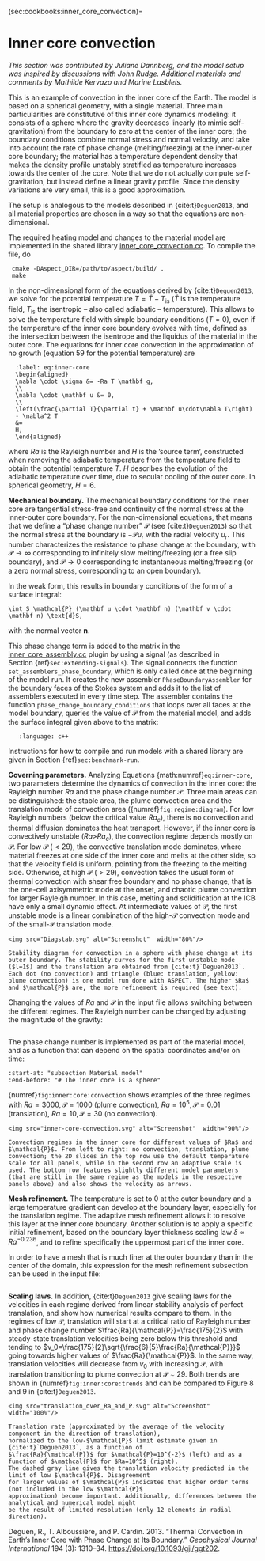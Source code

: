 (sec:cookbooks:inner_core_convection)=
# Inner core convection

*This section was contributed by Juliane Dannberg, and the model setup was
inspired by discussions with John Rudge. Additional materials and comments by
Mathilde Kervazo and Marine Lasbleis.*

This is an example of convection in the inner core of the Earth. The model is
based on a spherical geometry, with a single material. Three main
particularities are constitutive of this inner core dynamics modeling: it
consists of a sphere where the gravity decreases linearly (to mimic
self-gravitation) from the boundary to zero at the center of the inner core;
the boundary conditions combine normal stress and normal velocity, and take
into account the rate of phase change (melting/freezing) at the inner-outer
core boundary; the material has a temperature dependent density that makes the
density profile unstably stratified as temperature increases towards the
center of the core. Note that we do not actually compute self-gravitation, but
instead define a linear gravity profile. Since the density variations are very
small, this is a good approximation.

The setup is analogous to the models described in {cite:t}`Deguen2013`,
and all material properties are chosen in a way so that the
equations are non-dimensional.

The required heating model and changes to the material model are implemented
in the shared library [inner_core_convection.cc](https://github.com/geodynamics/aspect/blob/main/cookbooks/inner_core_convection/inner_core_convection.cc).
To compile the file, do

     cmake -DAspect_DIR=/path/to/aspect/build/ .
     make

In the non-dimensional form of the equations derived by {cite:t}`Deguen2013`,
we solve for the potential temperature
$T = \tilde{T}-T_{\text{is}}$ ($\tilde{T}$ is the temperature field,
$T_{\text{is}}$ the isentropic &ndash; also called adiabatic &ndash;
temperature). This allows to solve the temperature field with simple boundary
conditions ($T=0$), even if the temperature of the inner core boundary evolves
with time, defined as the intersection between the isentrope and the liquidus
of the material in the outer core. The equations for inner core convection in
the approximation of no growth (equation 59 for the potential temperature) are
```{math}
  :label: eq:inner-core
  \begin{aligned}
  \nabla \cdot \sigma &= -Ra T \mathbf g,
  \\
  \nabla \cdot \mathbf u &= 0,
  \\
  \left(\frac{\partial T}{\partial t} + \mathbf u\cdot\nabla T\right)
  - \nabla^2 T
  &=
  H,
  \end{aligned}
```
where $Ra$ is the Rayleigh number and $H$ is the
&rsquo;source term&rsquo;, constructed when removing the adiabatic temperature
from the temperature field to obtain the potential temperature $T$. $H$
describes the evolution of the adiabatic temperature over time, due to
secular cooling of the outer core. In spherical geometry, $H=6$.

**Mechanical boundary.** The mechanical boundary conditions for the inner core
are tangential stress-free and continuity of the normal stress at the
inner-outer core boundary. For the non-dimensional equations, that means that
we define a &ldquo;phase change number&rdquo; $\mathcal{P}$ (see {cite:t}`Deguen2013`) so that the normal stress at the
boundary is $-\mathcal{P} u_r$ with the radial velocity $u_r$. This number
characterizes the resistance to phase change at the boundary, with
$\mathcal{P}\rightarrow\infty$ corresponding to infinitely slow
melting/freezing (or a free slip boundary), and $\mathcal{P}\rightarrow0$
corresponding to instantaneous melting/freezing (or a zero normal stress,
corresponding to an open boundary).

In the weak form, this results in boundary conditions of the form of a surface
integral:
```{math}
\int_S \mathcal{P} (\mathbf u \cdot \mathbf n) (\mathbf v \cdot \mathbf n) \text{d}S,
```
with the normal vector $\mathbf n$.

This phase change term is added to the matrix in the
[inner_core_assembly.cc](https://github.com/geodynamics/aspect/blob/main/cookbooks/inner_core_convection/inner_core_assembly.cc) plugin by using a
signal (as described in Section&nbsp;{ref}`sec:extending-signals`). The
signal connects the function `set_assemblers_phase_boundary`, which is only
called once at the beginning of the model run. It creates the new assembler
`PhaseBoundaryAssembler` for the boundary faces of the Stokes system and adds
it to the list of assemblers executed in every time step. The assembler
contains the function `phase_change_boundary_conditions` that loops over all
faces at the model boundary, queries the value of $\mathcal{P}$ from the
material model, and adds the surface integral given above to the matrix:

```{literalinclude} ../inner_core_assembly.cc
   :language: c++
```

Instructions for how to compile and run models with a shared library are given
in Section&nbsp;{ref}`sec:benchmark-run`.

**Governing parameters.** Analyzing
Equations&nbsp;{math:numref}`eq:inner-core`, two
parameters determine the dynamics of convection in the inner core: the
Rayleigh number $Ra$ and the phase change number $\mathcal{P}$. Three main
areas can be distinguished: the stable area, the plume convection area and the
translation mode of convection area ({numref}`fig:regime:diagram`). For low Rayleigh
numbers (below the critical value $Ra_c$), there is no convection and thermal
diffusion dominates the heat transport. However, if the inner core is
convectively unstable ($Ra$\>$Ra_c$), the convection regime depends mostly on
$\mathcal{P}$. For low $\mathcal{P}$ ($<29$), the convective translation mode
dominates, where material freezes at one side of the inner core and melts at
the other side, so that the velocity field is uniform, pointing from the
freezing to the melting side. Otherwise, at high $\mathcal{P}$ ($>29$),
convection takes the usual form of thermal convection with shear free boundary
and no phase change, that is the one-cell axisymmetric mode at the onset, and
chaotic plume convection for larger Rayleigh number. In this case, melting and
solidification at the ICB have only a small dynamic effect. At intermediate
values of $\mathcal{P}$, the first unstable mode is a linear combination of the high-$\mathcal{P}$
convection mode and of the small-$\mathcal{P}$ translation mode.

```{figure-md} fig:regime:diagram
<img src="Diagstab.svg" alt="Screenshot"  width="80%"/>

Stability diagram for convection in a sphere with phase change at its outer boundary. The stability curves for the first unstable mode ($l=1$) and the translation are obtained from {cite:t}`Deguen2013`. Each dot (no convection) and triangle (blue: translation, yellow: plume convection) is one model run done with ASPECT. The higher $Ra$ and $\mathcal{P}$ are, the more refinement is required (see text).
```

Changing the values of $Ra$ and $\mathcal{P}$ in the input file allows
switching between the different regimes. The Rayleigh number can be changed by
adjusting the magnitude of the gravity:

```{literalinclude} inner_core_traction.part.2.prm
```

The phase change number is implemented as part of the material model, and as a
function that can depend on the spatial coordinates and/or on time:

```{literalinclude} ../inner_core_traction.prm
:start-at: "subsection Material model"
:end-before: "# The inner core is a sphere"

```

{numref}`fig:inner:core:convection` shows examples of the three regimes with
$Ra=3000, \mathcal{P}=1000$ (plume convection), $Ra=10^5, \mathcal{P}=0.01$
(translation), $Ra=10, \mathcal{P}=30$ (no convection).

```{figure-md} fig:inner:core:convection
<img src="inner-core-convection.svg" alt="Screenshot"  width="90%"/>

Convection regimes in the inner core for different values of $Ra$ and $\mathcal{P}$. From left to right: no convection, translation, plume convection; the 2D slices in the top row use the default temperature scale for all panels, while in the second row an adaptive scale is used. The bottom row features slightly different model parameters (that are still in the same regime as the models in the respective panels above) and also shows the velocity as arrows.
```

**Mesh refinement.** The temperature is set to 0 at the outer boundary and a
large temperature gradient can develop at the boundary layer, especially for
the translation regime. The adaptive mesh refinement allows it to resolve this
layer at the inner core boundary. Another solution is to apply a specific
initial refinement, based on the boundary layer thickness scaling law
$\delta \propto Ra^{-0.236}$, and to refine specifically the uppermost part of
the inner core.

In order to have a mesh that is much finer at the outer boundary than in the
center of the domain, this expression for the mesh refinement subsection can
be used in the input file:

```{literalinclude} inner_core_traction.part.3.prm
```

**Scaling laws.** In addition, {cite:t}`Deguen2013`
give scaling laws for the velocities in each regime derived from linear
stability analysis of perfect translation, and show how numerical results
compare to them. In the regimes of low $\mathcal{P}$, translation will start
at a critical ratio of Rayleigh number and phase change number
$\frac{Ra}{\mathcal{P}}=\frac{175}{2}$ with steady-state translation
velocities being zero below this threshold and tending to
$v_0=\frac{175}{2}\sqrt{\frac{6}{5}\frac{Ra}{\mathcal{P}}}$ going towards
higher values of $\frac{Ra}{\mathcal{P}}$. In the same way, translation
velocities will decrease from $v_0$ with increasing $\mathcal{P}$, with
translation transitioning to plume convection at $\mathcal{P}\sim29$. Both
trends are shown in {numref}`fig:inner:core:trends` and can be compared to Figure&nbsp;8
and 9 in {cite:t}`Deguen2013`.

```{figure-md} fig:inner:core:trends
<img src="translation_over_Ra_and_P.svg" alt="Screenshot"  width="100%"/>

Translation rate (approximated by the average of the velocity component in the direction of translation),
normalized to the low-$\mathcal{P}$ limit estimate given in {cite:t}`Deguen2013`, as a function of
$\frac{Ra}{\mathcal{P}}$ for $\mathcal{P}=10^{-2}$ (left) and as a function of $\mathcal{P}$ for $Ra=10^5$ (right).
The dashed gray line gives the translation velocity predicted in the limit of low $\mathcal{P}$. Disagreement
for larger values of $\mathcal{P}$ indicates that higher order terms (not included in the low $\mathcal{P}$
approximation) become important. Additionally, differences between the analytical and numerical model might
be the result of limited resolution (only 12 elements in radial direction).
```

Deguen, R., T. Alboussi&egrave;re, and P. Cardin. 2013. &ldquo;Thermal
Convection in Earth&rsquo;s Inner Core with Phase Change at Its
Boundary.&rdquo; *Geophysical Journal International* 194 (3): 1310&ndash;34.
<https://doi.org/10.1093/gji/ggt202>.
